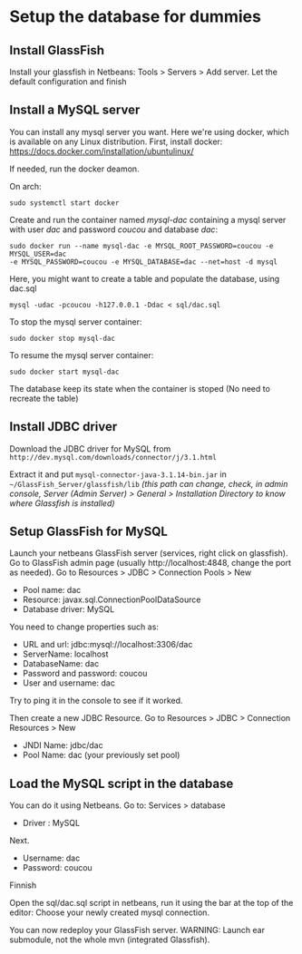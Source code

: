 Setup the database for dummies
===


Install GlassFish
---

Install your glassfish in Netbeans:
Tools > Servers > Add server.
Let the default configuration and finish


Install a MySQL server
---
You can install any mysql server you want.
Here we're using docker, which is available on any Linux distribution.
First, install docker: https://docs.docker.com/installation/ubuntulinux/

If needed, run the docker deamon.

On arch:
```
sudo systemctl start docker
```

Create and run the container named *mysql-dac* containing a mysql server with
user *dac* and password *coucou* and database *dac*:
```
sudo docker run --name mysql-dac -e MYSQL_ROOT_PASSWORD=coucou -e MYSQL_USER=dac
-e MYSQL_PASSWORD=coucou -e MYSQL_DATABASE=dac --net=host -d mysql
```
Here, you might want to create a table and populate the database, using dac.sql
```
mysql -udac -pcoucou -h127.0.0.1 -Ddac < sql/dac.sql
```

To stop the mysql server container:
```
sudo docker stop mysql-dac
```

To resume the mysql server container:
```
sudo docker start mysql-dac
```

The database keep its state when the container is stoped (No need to recreate
the table)

Install JDBC driver
---

Download the JDBC driver for MySQL from
`http://dev.mysql.com/downloads/connector/j/3.1.html`

Extract it and put `mysql-connector-java-3.1.14-bin.jar` in
`~/GlassFish_Server/glassfish/lib` *(this path can change, check, in admin
console, Server (Admin Server) > General > Installation Directory to know where
Glassfish is installed)*


Setup GlassFish for MySQL
---

Launch your netbeans GlassFish server (services, right click on glassfish).
Go to GlassFish admin page (usually http://localhost:4848, change the port as
needed).
Go to Resources > JDBC > Connection Pools > New

* Pool name: dac
* Resource: javax.sql.ConnectionPoolDataSource
* Database driver: MySQL

You need to change properties such as:

* URL and url: jdbc:mysql://localhost:3306/dac
* ServerName: localhost
* DatabaseName: dac
* Password and password: coucou
* User and username: dac

Try to ping it in the console to see if it worked.

Then create a new JDBC Resource.
Go to Resources > JDBC > Connection Resources > New

* JNDI Name: jdbc/dac
* Pool Name: dac (your previously set pool)


Load the MySQL script in the database
----

You can do it using Netbeans.
Go to:
Services > database

* Driver : MySQL

Next.

* Username: dac
* Password: coucou

Finnish

Open the sql/dac.sql script in netbeans, run it using the bar at the top of the
editor: Choose your newly created mysql connection.


You can now redeploy your GlassFish server.
WARNING: Launch ear submodule, not the whole mvn (integrated Glassfish).
